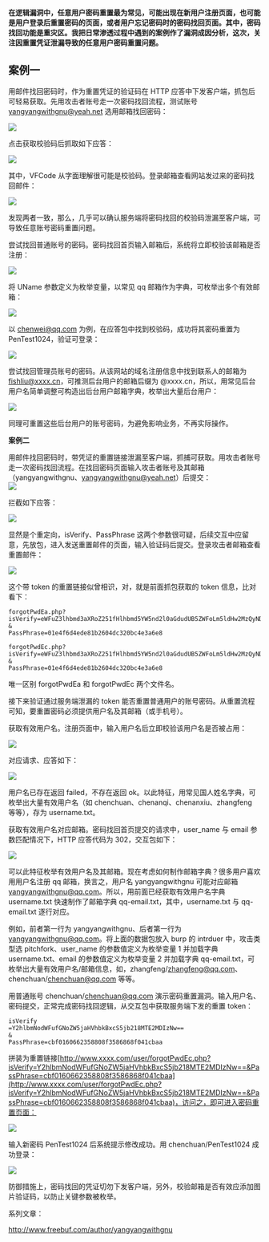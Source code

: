 **在逻辑漏洞中，任意用户密码重置最为常见，可能出现在新用户注册页面，也可能是用户登录后重置密码的页面，或者用户忘记密码时的密码找回页面。其中，密码找回功能是重灾区。我把日常渗透过程中遇到的案例作了漏洞成因分析，这次，关注因重置凭证泄漏导致的任意用户密码重置问题。**

## **案例一**

用邮件找回密码时，作为重置凭证的验证码在 HTTP 应答中下发客户端，抓包后可轻易获取。先用攻击者账号走一次密码找回流程，测试账号 yangyangwithgnu@yeah.net 选用邮箱找回密码：

![](/assets/密码重置11.png)

点击获取校验码后抓取如下应答：

![](/assets/密码重置12.png)

其中，VFCode 从字面理解很可能是校验码。登录邮箱查看网站发过来的密码找回邮件：

![](/assets/密码重置13.png)

发现两者一致，那么，几乎可以确认服务端将密码找回的校验码泄漏至客户端，可导致任意账号密码重置问题。

尝试找回普通账号的密码。密码找回首页输入邮箱后，系统将立即校验该邮箱是否注册：

![](/assets/密码重置14.png)

将 UName 参数定义为枚举变量，以常见 qq 邮箱作为字典，可枚举出多个有效邮箱：

![](/assets/密码重置15.png)

以 chenwei@qq.com 为例，在应答包中找到校验码，成功将其密码重置为 PenTest1024，验证可登录：

![](/assets/密码重置16.png)

尝试找回管理员账号的密码。从该网站的域名注册信息中找到联系人的邮箱为 fishliu@xxxx.cn，可推测后台用户的邮箱后缀为 @xxxx.cn，所以，用常见后台用户名简单调整可构造出后台用户邮箱字典，枚举出大量后台用户：

![](/assets/密码重置17.png)

同理可重置这些后台用户的账号密码，为避免影响业务，不再实际操作。

**案例二**

用邮件找回密码时，带凭证的重置链接泄漏至客户端，抓捕可获取。用攻击者账号走一次密码找回流程。在找回密码页面输入攻击者账号及其邮箱（yangyangwithgnu、yangyangwithgnu@yeah.net）后提交：  
![](/assets/密码重置18.png)

拦截如下应答：

![](/assets/密码重置19.png)

显然是个重定向，isVerify、PassPhrase 这两个参数很可疑，后续交互中应留意，先放包，进入发送重置邮件的页面，输入验证码后提交。登录攻击者邮箱查看重置邮件：

![](/assets/密码重置120.png)

这个带 token 的重置链接似曾相识，对，就是前面抓包获取的 token 信息，比对看下：

```
forgotPwdEa.php?isVerify=eWFuZ3lhbmd3aXRoZ251fHlhbmd5YW5nd2l0aGdudUB5ZWFoLm5ldHw2MzQyNDkw
&
PassPhrase=01e4f6d4ede81b2604dc320bc4e3a6e8
```

```
forgotPwdEc.php?isVerify=eWFuZ3lhbmd3aXRoZ251fHlhbmd5YW5nd2l0aGdudUB5ZWFoLm5ldHw2MzQyNDkw
&
PassPhrase=01e4f6d4ede81b2604dc320bc4e3a6e8
```

唯一区别 forgotPwdEa 和 forgotPwdEc 两个文件名。

接下来验证通过服务端泄漏的 token 能否重置普通用户的账号密码。从重置流程可知，要重置密码必须提供用户名及其邮箱（或手机号）。

获取有效用户名。注册页面中，输入用户名后立即校验该用户名是否被占用：

![](/assets/密码重置121.png)

对应请求、应答如下：

![](/assets/密码重置122.png)

用户名已存在返回 failed，不存在返回 ok。以此特征，用常见国人姓名字典，可枚举出大量有效用户名（如 chenchuan、chenanqi、chenanxiu、zhangfeng 等等），存为 username.txt。

获取有效用户名对应邮箱。密码找回首页提交的请求中，user\_name 与 email 参数匹配情况下，HTTP 应答代码为 302，交互包如下：

![](/assets/密码重置123.png)

可以此特征枚举有效用户名及其邮箱。现在考虑如何制作邮箱字典？很多用户喜欢用用户名注册 qq 邮箱，换言之，用户名 yangyangwithgnu 可能对应邮箱 yangyangwithgnu@qq.com。所以，用前面已经获取有效用户名字典 username.txt 快速制作了邮箱字典 qq-email.txt，其中，username.txt 与 qq-email.txt 逐行对应。

例如，前者第一行为 yangyangwithgnu、后者第一行为 yangyangwithgnu@qq.com。将上面的数据包放入 burp 的 intrduer 中，攻击类型选 pitchfork、user\_name 的参数值定义为枚举变量 1 并加载字典 username.txt、email 的参数值定义为枚举变量 2 并加载字典 qq-email.txt，可枚举出大量有效用户名/邮箱信息，如，zhangfeng/zhangfeng@qq.com、chenchuan/chenchuan@qq.com 等等。

用普通账号 chenchuan/chenchuan@qq.com 演示密码重置漏洞。输入用户名、密码提交，正常完成密码找回逻辑，从交互包中获取服务端下发的重置 token：

```
isVerify
=Y2hlbmNodWFufGNoZW5jaHVhbkBxcS5jb218MTE2MDIzNw==
&
PassPhrase=cbf0160662358808f3586868f041cbaa
```

拼装为重置链接[http://www.xxxx.com/user/forgotPwdEc.php?isVerify=Y2hlbmNodWFufGNoZW5jaHVhbkBxcS5jb218MTE2MDIzNw==&PassPhrase=cbf0160662358808f3586868f041cbaa](http://www.xxxx.com/user/forgotPwdEc.php?isVerify=Y2hlbmNodWFufGNoZW5jaHVhbkBxcS5jb218MTE2MDIzNw==&PassPhrase=cbf0160662358808f3586868f041cbaa)，访问之，即可进入密码重置页面：

![](/assets/密码重置124.png)

输入新密码 PenTest1024 后系统提示修改成功。用 chenchuan/PenTest1024 成功登录：

![](/assets/密码重置125.png)

防御措施上，密码找回的凭证切勿下发客户端，另外，校验邮箱是否有效应添加图片验证码，以防止关键参数被枚举。



系列文章：

http://www.freebuf.com/author/yangyangwithgnu

